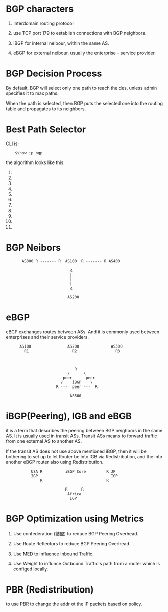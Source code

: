 # BGP characters

1. Interdomain routing protocol

2. use TCP port 179 to establish connections with BGP neighbors.

3. iBGP for internal neibour, within the same AS.

4. eBGP for external neibour, usually the enterprise - service provider.

# BGP Decision Process

By default, BGP will select only one path to reach the des, unless admin specifies it to max paths.

When the path is selected, then BGP puts the selected one into the routing table and propagates to its neighbors.

# Best Path Selector

CLI is:


        $show ip bgp
       

the algorithm looks like this:

1.

2.

3.

4.

5.

6.

7.

8.

9.

10.

11.


# BGP Neibors

 
           AS300 R ------- R  AS100  R ------- R AS400
           
                                R
                                |
                                |
                                |
                                R
           
                               AS200



# eBGP

eBGP exchanges routes between ASs. And it is commonly used between enterprises and their service providers.


          AS100                AS200              AS300
            R1                   R2                 R3
            
            
            
                                  R
                               /      \
                             peer      peer
                            /    iBGP    \     
                          R ---  peer ---  R 
                                
                                AS500






# iBGP(Peering), IGB and eBGB

it is a term that describes the peering between BGP neighbors in the same AS. It is usually used in transit ASs. Transit ASs means to forward traffic from one external AS to another AS. 

If the transit AS does not use above mentioned iBGP, then it will be bothering to set up to let Router be into IGB via Redistribution, and the into another eBGP router also using Redistribution.


               USA R          iBGP Core         R JP
               IGP                                IGP  
                   R                            R 
               
                              R      R
                               Africa
                                IGP

# BGP Optimization using Metrics

1. Use confederation (結盟) to reduce BGP Peering Overhead.

2. Use Route Reflectors to reduce BGP Peering Overhead.

3. Use MED to influence Inbound Traffic.

4. Use Weight to influnce Outbound Traffic's path from a router which is configed locally.


# PBR (Redistribution)

to use PBR to change the addr ot the IP packets based on policy.

